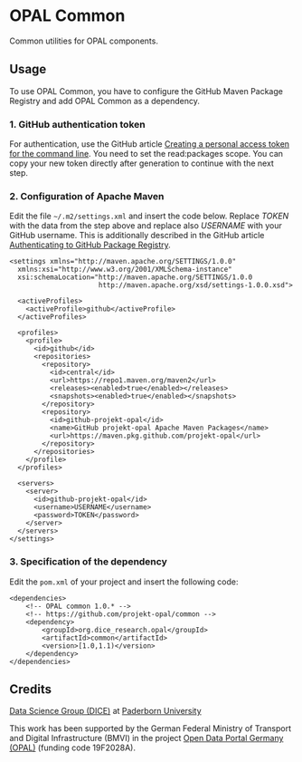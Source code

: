 # OPAL Common

Common utilities for OPAL components.

## Usage

To use OPAL Common, you have to configure the GitHub Maven Package Registry and add OPAL Common as a dependency.

### 1. GitHub authentication token

For authentication, use the GitHub article [Creating a personal access token for the command line](https://help.github.com/en/articles/creating-a-personal-access-token-for-the-command-line). You need to set the read:packages scope. You can copy your new token directly after generation to continue with the next step.

### 2. Configuration of Apache Maven

Edit the file `~/.m2/settings.xml` and insert the code below.
Replace _TOKEN_ with the data from the step above and replace also _USERNAME_ with your GitHub username.
This is additionally described in the GitHub article [Authenticating to GitHub Package Registry](https://help.github.com/en/articles/configuring-apache-maven-for-use-with-github-package-registry#authenticating-to-github-package-registry).

```
<settings xmlns="http://maven.apache.org/SETTINGS/1.0.0"
  xmlns:xsi="http://www.w3.org/2001/XMLSchema-instance"
  xsi:schemaLocation="http://maven.apache.org/SETTINGS/1.0.0
                      http://maven.apache.org/xsd/settings-1.0.0.xsd">

  <activeProfiles>
    <activeProfile>github</activeProfile>
  </activeProfiles>

  <profiles>
    <profile>
      <id>github</id>
      <repositories>
        <repository>
          <id>central</id>
          <url>https://repo1.maven.org/maven2</url>
          <releases><enabled>true</enabled></releases>
          <snapshots><enabled>true</enabled></snapshots>
        </repository>
        <repository>
          <id>github-projekt-opal</id>
          <name>GitHub projekt-opal Apache Maven Packages</name>
          <url>https://maven.pkg.github.com/projekt-opal</url>
        </repository>
      </repositories>
    </profile>
  </profiles>

  <servers>
    <server>
      <id>github-projekt-opal</id>
      <username>USERNAME</username>
      <password>TOKEN</password>
    </server>
  </servers>
</settings>
```

### 3. Specification of the dependency

Edit the `pom.xml` of your project and insert the following code:

```
<dependencies>
	<!-- OPAL common 1.0.* -->
	<!-- https://github.com/projekt-opal/common -->
	<dependency>
		<groupId>org.dice_research.opal</groupId>
		<artifactId>common</artifactId>
		<version>[1.0,1.1)</version>
	</dependency>
</dependencies>
```

## Credits

[Data Science Group (DICE)](https://dice-research.org/) at [Paderborn University](https://www.uni-paderborn.de/)

This work has been supported by the German Federal Ministry of Transport and Digital Infrastructure (BMVI) in the project [Open Data Portal Germany (OPAL)](http://projekt-opal.de/) (funding code 19F2028A).
